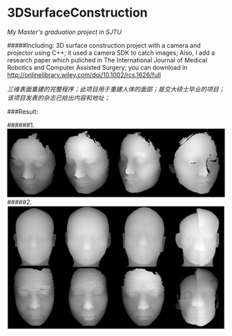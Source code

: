 # 3DSurfaceConstruction

*My Master's graduation project in SJTU*

#####Including:
3D surface construction project with a camera and projector using C++; it used a camera SDK to catch images;
Also, I add a research paper which puliched in The International Journal of Medical Robotics and Computer Assisted Surgery;
you can download in http://onlinelibrary.wiley.com/doi/10.1002/rcs.1626/full

*三维表面重建的完整程序；此项目用于重建人体的面部；是交大硕士毕业的项目；*
*该项目发表的杂志已给出内容和地址；*

###Result:

######1.
![image](https://github.com/LongJDoing/3DSurfaceConstruction/blob/master/Page%205%2C%20object%2029.jpg)
#####2.
![image](https://github.com/LongJDoing/3DSurfaceConstruction/blob/master/Page%206%2C%20object%2041.jpg)
